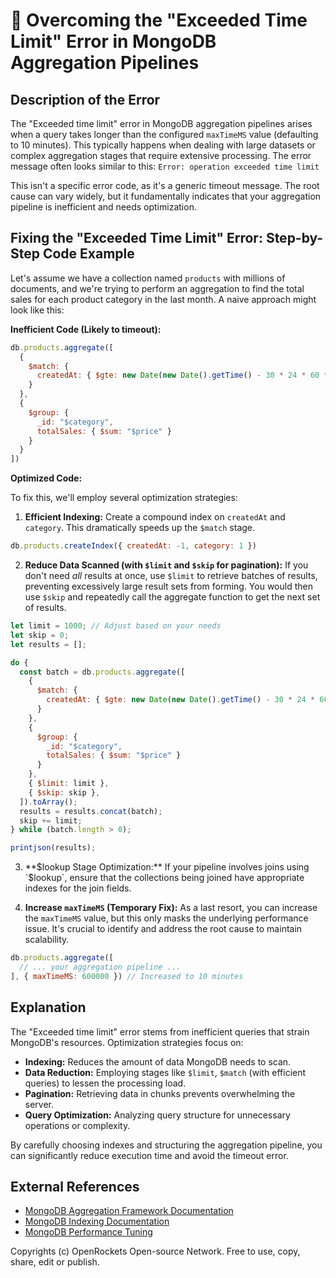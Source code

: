 # 🐞 Overcoming the "Exceeded Time Limit" Error in MongoDB Aggregation Pipelines


## Description of the Error

The "Exceeded time limit" error in MongoDB aggregation pipelines arises when a query takes longer than the configured `maxTimeMS` value (defaulting to 10 minutes). This typically happens when dealing with large datasets or complex aggregation stages that require extensive processing.  The error message often looks similar to this: `Error: operation exceeded time limit`

This isn't a specific error code, as it's a generic timeout message.  The root cause can vary widely, but it fundamentally indicates that your aggregation pipeline is inefficient and needs optimization.


## Fixing the "Exceeded Time Limit" Error: Step-by-Step Code Example

Let's assume we have a collection named `products` with millions of documents, and we're trying to perform an aggregation to find the total sales for each product category in the last month.  A naive approach might look like this:

**Inefficient Code (Likely to timeout):**

```javascript
db.products.aggregate([
  {
    $match: {
      createdAt: { $gte: new Date(new Date().getTime() - 30 * 24 * 60 * 60 * 1000) }
    }
  },
  {
    $group: {
      _id: "$category",
      totalSales: { $sum: "$price" }
    }
  }
])
```

**Optimized Code:**

To fix this, we'll employ several optimization strategies:


1. **Efficient Indexing:** Create a compound index on `createdAt` and `category`. This dramatically speeds up the `$match` stage.


```javascript
db.products.createIndex({ createdAt: -1, category: 1 })
```

2. **Reduce Data Scanned (with `$limit` and `$skip` for pagination):** If you don't need *all* results at once, use `$limit` to retrieve batches of results, preventing excessively large result sets from forming.  You would then use `$skip` and repeatedly call the aggregate function to get the next set of results.

```javascript
let limit = 1000; // Adjust based on your needs
let skip = 0;
let results = [];

do {
  const batch = db.products.aggregate([
    {
      $match: {
        createdAt: { $gte: new Date(new Date().getTime() - 30 * 24 * 60 * 60 * 1000) }
      }
    },
    {
      $group: {
        _id: "$category",
        totalSales: { $sum: "$price" }
      }
    },
    { $limit: limit },
    { $skip: skip },
  ]).toArray();
  results = results.concat(batch);
  skip += limit;
} while (batch.length > 0);

printjson(results);
```

3. **$lookup Stage Optimization:** If your pipeline involves joins using `$lookup`, ensure that the collections being joined have appropriate indexes for the join fields.

4. **Increase `maxTimeMS` (Temporary Fix):**  As a last resort, you can increase the `maxTimeMS` value, but this only masks the underlying performance issue.  It's crucial to identify and address the root cause to maintain scalability.


```javascript
db.products.aggregate([
  // ... your aggregation pipeline ...
], { maxTimeMS: 600000 }) // Increased to 10 minutes
```

## Explanation

The "Exceeded time limit" error stems from inefficient queries that strain MongoDB's resources. Optimization strategies focus on:

* **Indexing:** Reduces the amount of data MongoDB needs to scan.
* **Data Reduction:** Employing stages like `$limit`, `$match` (with efficient queries) to lessen the processing load.
* **Pagination:** Retrieving data in chunks prevents overwhelming the server.
* **Query Optimization:** Analyzing query structure for unnecessary operations or complexity.

By carefully choosing indexes and structuring the aggregation pipeline, you can significantly reduce execution time and avoid the timeout error.


## External References

* [MongoDB Aggregation Framework Documentation](https://www.mongodb.com/docs/manual/aggregation/)
* [MongoDB Indexing Documentation](https://www.mongodb.com/docs/manual/indexes/)
* [MongoDB Performance Tuning](https://www.mongodb.com/docs/manual/tutorial/optimize-query-performance/)


Copyrights (c) OpenRockets Open-source Network. Free to use, copy, share, edit or publish.

